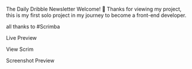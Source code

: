 The Daily Dribble Newsletter
Welcome! 👋
Thanks for viewing my project, this is my first solo project in my journey to become a front-end developer.

all thanks to #Scrimba

Live Preview

View Scrim

Screenshot Preview
